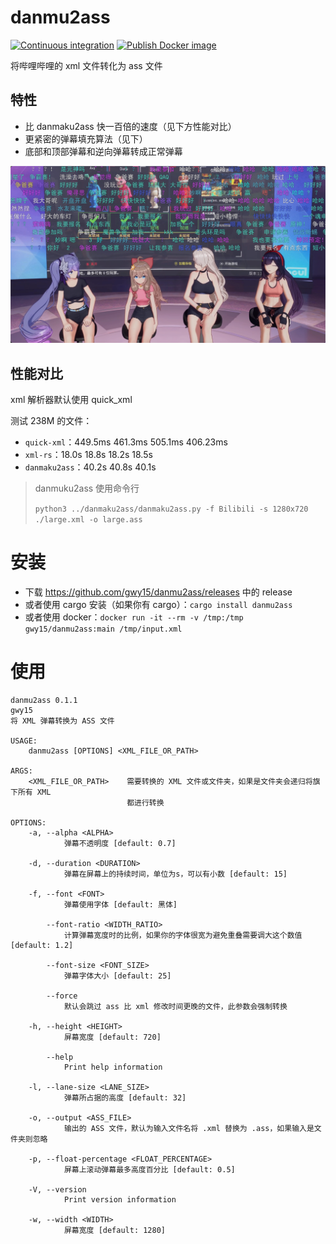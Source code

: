 # danmu2ass
[![Continuous integration](https://github.com/gwy15/danmu2ass/actions/workflows/ci.yml/badge.svg)](https://github.com/gwy15/danmu2ass/actions/workflows/ci.yml)
[![Publish Docker image](https://github.com/gwy15/danmu2ass/actions/workflows/docker.yml/badge.svg)](https://github.com/gwy15/danmu2ass/actions/workflows/docker.yml)

将哔哩哔哩的 xml 文件转化为 ass 文件

## 特性
- 比 danmaku2ass 快一百倍的速度（见下方性能对比）
- 更紧密的弹幕填充算法（见下）
- 底部和顶部弹幕和逆向弹幕转成正常弹幕

![填充算法示例](./.github/sample.png)

## 性能对比
xml 解析器默认使用 quick_xml

测试 238M 的文件：
- `quick-xml`：449.5ms 461.3ms 505.1ms 406.23ms
- `xml-rs`：18.0s 18.8s 18.2s 18.5s
- `danmaku2ass`：40.2s 40.8s 40.1s

> danmuku2ass 使用命令行
> 
> `python3 ../danmaku2ass/danmaku2ass.py -f Bilibili -s 1280x720 ./large.xml -o large.ass`

# 安装
- 下载 https://github.com/gwy15/danmu2ass/releases 中的 release
- 或者使用 cargo 安装（如果你有 cargo）：`cargo install danmu2ass`
- 或者使用 docker：`docker run -it --rm -v /tmp:/tmp gwy15/danmu2ass:main /tmp/input.xml`

# 使用
```
danmu2ass 0.1.1
gwy15
将 XML 弹幕转换为 ASS 文件

USAGE:
    danmu2ass [OPTIONS] <XML_FILE_OR_PATH>

ARGS:
    <XML_FILE_OR_PATH>    需要转换的 XML 文件或文件夹，如果是文件夹会递归将旗下所有 XML
                          都进行转换

OPTIONS:
    -a, --alpha <ALPHA>
            弹幕不透明度 [default: 0.7]

    -d, --duration <DURATION>
            弹幕在屏幕上的持续时间，单位为s，可以有小数 [default: 15]

    -f, --font <FONT>
            弹幕使用字体 [default: 黑体]

        --font-ratio <WIDTH_RATIO>
            计算弹幕宽度时的比例，如果你的字体很宽为避免重叠需要调大这个数值 [default: 1.2]

        --font-size <FONT_SIZE>
            弹幕字体大小 [default: 25]

        --force
            默认会跳过 ass 比 xml 修改时间更晚的文件，此参数会强制转换

    -h, --height <HEIGHT>
            屏幕宽度 [default: 720]

        --help
            Print help information

    -l, --lane-size <LANE_SIZE>
            弹幕所占据的高度 [default: 32]

    -o, --output <ASS_FILE>
            输出的 ASS 文件，默认为输入文件名将 .xml 替换为 .ass，如果输入是文件夹则忽略

    -p, --float-percentage <FLOAT_PERCENTAGE>
            屏幕上滚动弹幕最多高度百分比 [default: 0.5]

    -V, --version
            Print version information

    -w, --width <WIDTH>
            屏幕宽度 [default: 1280]
```

